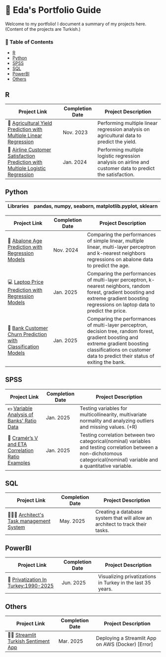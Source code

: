# 📍 Eda's Portfolio Guide
Welcome to my portfolio! I document a summary of my projects here. (Content of the projects are Turkish.)

### 📜 Table of Contents
- [R](#R)
- [Python](#Python)
- [SPSS](#SPSS)
- [SQL](#SQL)
- [PowerBI](#PowerBI)
- [Others](#Others)

## R

| Project Link | Completion Date | Project Description | 
|---|---|---|
| 🌱 [Agricultural Yield Prediction with Multiple Linear Regression](https://github.com/Edanur-Y/Agricultural-Yield-Prediction-with-Multiple-Linear-Regression) | Nov. 2023 | Performing multiple linear regression analysis on agricultural data to predict the yield.|
| 💺 [Airline Customer Satisfaction Prediction with Multiple Logistic Regression](https://github.com/Edanur-Y/Airline-Customer-Satisfaction-Prediction-with-Multiple-Logistic-Regression) | Jan. 2024 | Performing multiple logistic regression analysis on airline and customer data to predict the satisfaction. |

## Python

| Libraries | pandas, numpy, seaborn, matplotlib.pyplot, sklearn |
|---|---|

| Project Link | Completion Date | Project Description | 
|---|---|---|
| 🦪 [Abalone Age Prediction with Regression Models](https://github.com/Edanur-Y/Abalone-Age-Prediction-with-Regression-Models) | Nov. 2024 | Comparing the performances of simple linear, multiple linear, multi-layer perceptron and k-nearest neighbors regressions on abalone data to predict the age.|
| 💻 [Laptop Price Prediction with Regression Models](https://github.com/Edanur-Y/Laptop-Price-Prediction-with-Regression-Models) | Jan. 2025 | Comparing the performances of multi-layer perceptron, k-nearest neighbors, random forest, gradient boosting and extreme gradient boosting regressions on laptop data to predict the price. |
| 🤝 [Bank Customer Churn Prediction with Classification Models](https://github.com/Edanur-Y/Bank-Customer-Churn-Prediction-with-Classification-Models) | Jan. 2025 | Comparing the performances of multi-layer perceptron, decision tree, random forest, gradient boosting and extreme gradient boosting classifications on customer data to predict their status of exiting the bank. |

## SPSS

| Project Link | Completion Date | Project Description | 
|---|---|---|
| 💵 [Variable Analysis of Banks' Ratio Data](https://github.com/Edanur-Y/Variable-Analysis-of-Banks-Ratio-Data) | Jan. 2025 | Testing variables for multicollinearity, multivariate normality and analyzing outliers and missing values. (+R) |
| 🔎 [Cramér’s V and ETA Correlation Ratio Examples](https://github.com/Edanur-Y/Cramer-s-V-and-ETA-Correlation-Ratio-Examples) | Jan. 2025 | Testing correlation between two categorical(nominal) variables and testing correlation between a non-dichotomous categorical(nominal) variable and a quantitative variable. |  

## SQL

| Project Link | Completion Date | Project Description | 
|---|---|---|
| 👷🏻‍♀️ [Architect's Task management System](https://github.com/Edanur-Y/Mimarlik-Ofisi-Gorev-Takip-Sistemi) | May. 2025 | Creating a database system that will allow an architect to track their tasks. |

## PowerBI

| Project Link | Completion Date | Project Description | 
|---|---|---|
| 💱 [Privatization In Turkey:1990-2025](https://github.com/Edanur-Y/Privatization-In-Turkey-Last-35-Years) | Jun. 2025 | Visualizing privatizations in Turkey in the last 35 years. |

## Others

| Project Link | Completion Date | Project Description | 
|---|---|---|
| 🙂🙁 [Streamlit Turkish Sentiment App](https://github.com/Edanur-Y/Streamlit-Turkish-Sentiment-App) | Mar. 2025 | Deploying a Streamlit App on AWS (Docker) [Error] |





